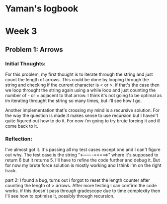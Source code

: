 # Yaman's logbook
# Week 3

## Problem 1: Arrows

### Initial Thoughts:

For this problem, my first thought is to iterate through the string and just count the length of arrows. This could be done by looping through the string and checking if the current character is < or >. if that's the case then we loop throught the string again using a while loop and just counting the number of - or = adjacent to that arrow.
I think it's not going to be optimal as im iterating throught the string so many times, but i'll see how I go.

Another implementation that's crossing my mind is a recursive solution. For the way the question is made it makes sense to use recursion but I haven't quite figured out how to do it. For now i'm going to try brute forcing it and ill come back to it.

### Reflection:

I've almost got it. It's passing all my test cases except one and I can't figure out why. The test case is the string "<----=====>" where it's supposed to return 6 but it returns 5. I'll have to refine the code further and debug it. But for now my brute force solution is mostly working and I think i'm on the right track.

part 2:
I found a bug, turns out i forgot to reset the length counter after counting the length of > arrows. After more testing I can confirm the code works. if this doesn't pass through gradescope due to time complexity then I'll see how to optimise it, possibly through recursion.